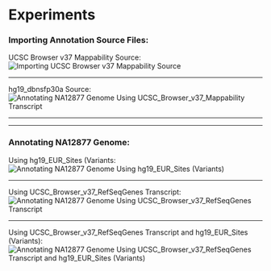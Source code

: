# Experiments #

### Importing Annotation Source Files: ###

UCSC Browser v37 Mappability Source: 
![Importing UCSC Browser v37 Mappability Source](https://github.com/StanfordBioinformatics/cloud-based-annotation/blob/master/common/img/ImportAnnotation_UCSC_Browser_v37_Mappability.png "Importing UCSC Browser v37 Mappability Source")

***

hg19_dbnsfp30a Source: 
![Annotating NA12877 Genome Using UCSC_Browser_v37_Mappability Transcript](https://github.com/StanfordBioinformatics/cloud-based-annotation/blob/master/common/img/ImportAnnotation_hg19_dbnsfp30a.png "Importing hg19_dbnsfp30a Source")

---
---

### Annotating NA12877 Genome: ###

Using hg19_EUR_Sites (Variants: 
![Annotating NA12877 Genome Using hg19_EUR_Sites (Variants)](https://github.com/StanfordBioinformatics/cloud-based-annotation/blob/master/common/img/Annotation_Variant.png "Annotating NA12877 Genome Using hg19_EUR_Sites (Variants)")

***

Using UCSC_Browser_v37_RefSeqGenes Transcript:
![Annotating NA12877 Genome Using UCSC_Browser_v37_RefSeqGenes Transcript](https://github.com/StanfordBioinformatics/cloud-based-annotation/blob/master/common/img/Annotating_Transcript.png "Annotating NA12877 Genome Using UCSC_Browser_v37_RefSeqGenes Transcript")

***

Using UCSC_Browser_v37_RefSeqGenes Transcript and hg19_EUR_Sites (Variants): 
![Annotating NA12877 Genome Using UCSC_Browser_v37_RefSeqGenes Transcript and hg19_EUR_Sites (Variants)](https://github.com/StanfordBioinformatics/cloud-based-annotation/blob/master/common/img/Annotation_Transcript_Variant.png "Annotating NA12877 Genome Using UCSC_Browser_v37_RefSeqGenes Transcript and hg19_EUR_Sites (Variants)")
